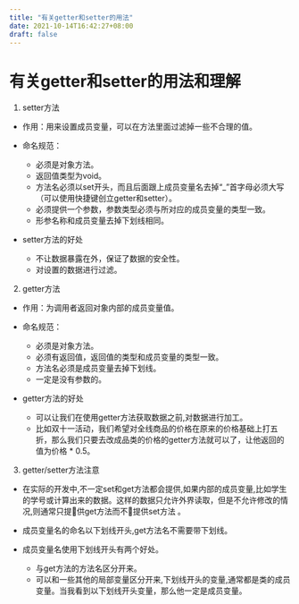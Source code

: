 ```yaml
---
title: "有关getter和setter的用法"
date: 2021-10-14T16:42:27+08:00
draft: false
---
```


# 有关getter和setter的用法和理解

1. setter方法

* 作用：用来设置成员变量，可以在方法里面过滤掉一些不合理的值。

* 命名规范：
  - 必须是对象方法。
  - 返回值类型为void。
  - 方法名必须以set开头，而且后面跟上成员变量名去掉“_”首字母必须大写（可以使用快捷键创立getter和setter）。
  - 必须提供一个参数，参数类型必须与所对应的成员变量的类型一致。
  - 形参名称和成员变量去掉下划线相同。

* setter方法的好处

  - 不让数据暴露在外，保证了数据的安全性。
  - 对设置的数据进行过滤。


2. getter方法

* 作用：为调用者返回对象内部的成员变量值。

* 命名规范：

  - 必须是对象方法。
  - 必须有返回值，返回值的类型和成员变量的类型一致。
  - 方法名必须是成员变量去掉下划线。
  - 一定是没有参数的。

* getter方法的好处

  - 可以让我们在使用getter方法获取数据之前,对数据进行加工。
  - 比如双十一活动，我们希望对全线商品的价格在原来的价格基础上打五折，那么我们只要去改成品类的价格的getter方法就可以了，让他返回的值为价格 * 0.5。

3. getter/setter方法注意
* 在实际的开发中,不一定set和get方法都会提供,如果内部的成员变量,比如学生的学号或计算出来的数据。这样的数据只允许外界读取，但是不允许修改的情况,则通常只提􏰀供get方法而不􏰀提供set方法 。

* 成员变量名的命名以下划线开头,get方法名不需要带下划线。

* 成员变量名使用下划线开头有两个好处。

  - 与get方法的方法名区分开来。
  - 可以和一些其他的局部变量区分开来,下划线开头的变量,通常都是类的成员变量。当我看到以下划线开头变量，那么他一定是成员变量。

